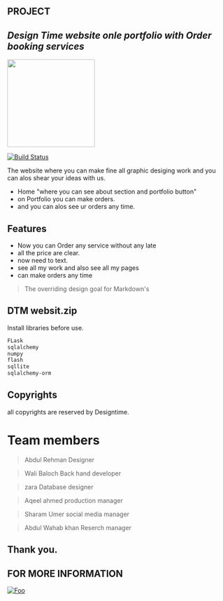 ## PROJECT
## _Design Time website onle portfolio with Order booking services_
<img src="https://user-images.githubusercontent.com/57193804/136691774-0aefa5d6-ec26-4f6b-b762-6095a4ad089a.jpg" width="200px">





[![Build Status](https://travis-ci.org/joemccann/dillinger.svg?branch=master)](https://dtmdesigntime.herokuapp.com)

The website where you can make fine all graphic desiging work and you can alos shear your ideas with us.

- Home "where you can see about section and portfolio button"
- on Portfolio you can make orders.
- and you can alos see ur orders any time.

## Features

- Now you can Order any service without any late 
- all the price are clear.
- now need to text.
- see all my work and also see all my pages
- can make orders any time

> The overriding design goal for Markdown's


## DTM websit.zip

Install libraries before use.

```sh
FLask
sqlalchemy
numpy
flash
sqllite
sqlalchemy-orm
```

## Copyrights 
all copyrights are reserved by Designtime.

# Team members
> Abdul Rehman
Designer
             
> Wali Baloch
Back hand developer

> zara
Database designer

> Aqeel ahmed
production manager

> Sharam Umer
social media manager

> Abdul Wahab khan
Reserch manager


## Thank you.
## FOR MORE INFORMATION

<a href="https://youtu.be/OfscajIL4Bs" rel="DTM WEbSITE">![Foo](https://user-images.githubusercontent.com/57193804/137346176-7371a3d6-5a09-4e08-9fc8-2b9281af279c.jpg)</a>
